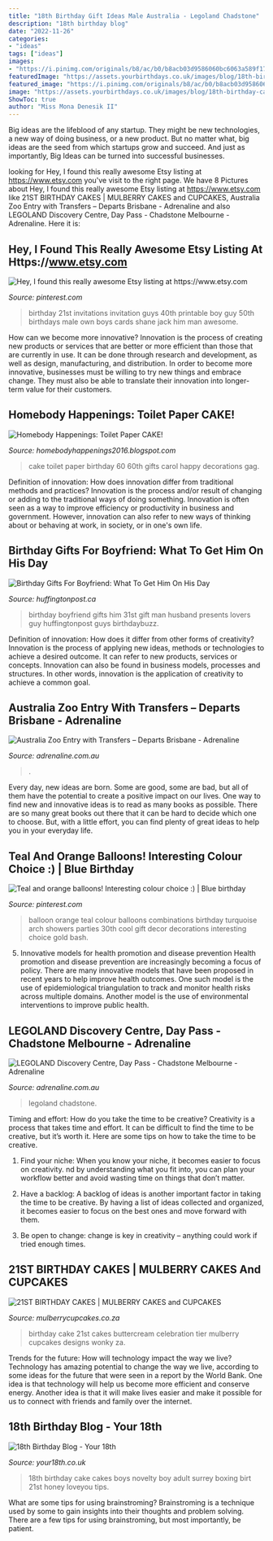```yaml
---
title: "18th Birthday Gift Ideas Male Australia - Legoland Chadstone"
description: "18th birthday blog"
date: "2022-11-26"
categories:
- "ideas"
tags: ["ideas"]
images:
- "https://i.pinimg.com/originals/b8/ac/b0/b8acb03d9586060bc6063a589f172174.jpg"
featuredImage: "https://assets.yourbirthdays.co.uk/images/blog/18th-birthday-cake-surrey.jpg"
featured_image: "https://i.pinimg.com/originals/b8/ac/b0/b8acb03d9586060bc6063a589f172174.jpg"
image: "https://assets.yourbirthdays.co.uk/images/blog/18th-birthday-cake-surrey.jpg"
ShowToc: true
author: "Miss Mona Denesik II"
---
```



Big ideas are the lifeblood of any startup. They might be new technologies, a new way of doing business, or a new product. But no matter what, big ideas are the seed from which startups grow and succeed. And just as importantly, Big Ideas can be turned into successful businesses.

	

		
looking for Hey, I found this really awesome Etsy listing at https://www.etsy.com you've visit to the right page. We have 8 Pictures about Hey, I found this really awesome Etsy listing at https://www.etsy.com like 21ST BIRTHDAY CAKES | MULBERRY CAKES and CUPCAKES, Australia Zoo Entry with Transfers – Departs Brisbane - Adrenaline and also LEGOLAND Discovery Centre, Day Pass - Chadstone Melbourne - Adrenaline. Here it is:
		
    
## Hey, I Found This Really Awesome Etsy Listing At Https://www.etsy.com

<img loading=lazy src="https://i.pinimg.com/originals/b8/ac/b0/b8acb03d9586060bc6063a589f172174.jpg" onerror="this.onerror=null;this.src='https://tse1.mm.bing.net/th?id=OIP.YIJ0FubctDCOdjHRyded7gHaJl&amp;pid=15.1';" alt="Hey, I found this really awesome Etsy listing at https://www.etsy.com">

_Source: pinterest.com_

>birthday 21st invitations invitation guys 40th printable boy guy 50th birthdays male own boys cards shane jack him man awesome. 

	

How can we become more innovative?
Innovation is the process of creating new products or services that are better or more efficient than those that are currently in use. It can be done through research and development, as well as design, manufacturing, and distribution. In order to become more innovative, businesses must be willing to try new things and embrace change. They must also be able to translate their innovation into longer-term value for their customers.

    
## Homebody Happenings: Toilet Paper CAKE!

<img loading=lazy src="https://2.bp.blogspot.com/-6HcSYpjuEmI/VtxOKEmh27I/AAAAAAAAJQ8/NkYWeeICsqo/s1600/IMG_0216.JPG" onerror="this.onerror=null;this.src='https://tse4.mm.bing.net/th?id=OIP.DOVNr0DTWzAjeNpbacuDrgHaJ4&amp;pid=15.1';" alt="Homebody Happenings: Toilet Paper CAKE!">

_Source: homebodyhappenings2016.blogspot.com_

>cake toilet paper birthday 60 60th gifts carol happy decorations gag. 

	

Definition of innovation: How does innovation differ from traditional methods and practices?
Innovation is the process and/or result of changing or adding to the traditional ways of doing something. Innovation is often seen as a way to improve efficiency or productivity in business and government. However, innovation can also refer to new ways of thinking about or behaving at work, in society, or in one's own life.

    
## Birthday Gifts For Boyfriend: What To Get Him On His Day

<img loading=lazy src="https://s-i.huffpost.com/gen/2697232/thumbs/o-BIRTHDAY-GIFTS-FOR-BOYFRIEND-570.jpg?7" onerror="this.onerror=null;this.src='https://tse1.mm.bing.net/th?id=OIP.1O2wfXw9O_TZlv9ZtttYIwHaLF&amp;pid=15.1';" alt="Birthday Gifts For Boyfriend: What To Get Him On His Day">

_Source: huffingtonpost.ca_

>birthday boyfriend gifts him 31st gift man husband presents lovers guy huffingtonpost guys birthdaybuzz. 

	

Definition of innovation: How does it differ from other forms of creativity?
Innovation is the process of applying new ideas, methods or technologies to achieve a desired outcome. It can refer to new products, services or concepts. Innovation can also be found in business models, processes and structures. In other words, innovation is the application of creativity to achieve a common goal.

    
## Australia Zoo Entry With Transfers – Departs Brisbane - Adrenaline

<img loading=lazy src="https://res.cloudinary.com/adrenalinecomau/image/upload/q_auto,f_auto/v1592921700/adventures/eps_8985.jpg" onerror="this.onerror=null;this.src='https://tse3.mm.bing.net/th?id=OIP.Rog7GQ-iGmtkN6iIGj_RMwHaEK&amp;pid=15.1';" alt="Australia Zoo Entry with Transfers – Departs Brisbane - Adrenaline">

_Source: adrenaline.com.au_

>. 

	

Every day, new ideas are born. Some are good, some are bad, but all of them have the potential to create a positive impact on our lives. One way to find new and innovative ideas is to read as many books as possible. There are so many great books out there that it can be hard to decide which one to choose. But, with a little effort, you can find plenty of great ideas to help you in your everyday life.

    
## Teal And Orange Balloons! Interesting Colour Choice :) | Blue Birthday

<img loading=lazy src="https://i.pinimg.com/originals/da/47/b1/da47b17e059667781799d365e384e2e1.jpg" onerror="this.onerror=null;this.src='https://tse4.mm.bing.net/th?id=OIP.DrLqDm0M41G9mECB9BOoNgHaJ4&amp;pid=15.1';" alt="Teal and orange balloons! Interesting colour choice :) | Blue birthday">

_Source: pinterest.com_

>balloon orange teal colour balloons combinations birthday turquoise arch showers parties 30th cool gift decor decorations interesting choice gold bash. 

	

5) Innovative models for health promotion and disease prevention
Health promotion and disease prevention are increasingly becoming a focus of policy. There are many innovative models that have been proposed in recent years to help improve health outcomes. One such model is the use of epidemiological triangulation to track and monitor health risks across multiple domains. Another model is the use of environmental interventions to improve public health.

    
## LEGOLAND Discovery Centre, Day Pass - Chadstone Melbourne - Adrenaline

<img loading=lazy src="https://res.cloudinary.com/adrenalinecomau/image/upload/q_auto,f_auto/v1611104845/adventures/eps_11087.jpg" onerror="this.onerror=null;this.src='https://tse1.mm.bing.net/th?id=OIP._c5zv36n9j9dKN3ZypZYGgHaE7&amp;pid=15.1';" alt="LEGOLAND Discovery Centre, Day Pass - Chadstone Melbourne - Adrenaline">

_Source: adrenaline.com.au_

>legoland chadstone. 

	

Timing and effort: How do you take the time to be creative?
Creativity is a process that takes time and effort. It can be difficult to find the time to be creative, but it’s worth it. Here are some tips on how to take the time to be creative.
1. Find your niche: When you know your niche, it becomes easier to focus on creativity. nd by understanding what you fit into, you can plan your workflow better and avoid wasting time on things that don’t matter.

2. Have a backlog: A backlog of ideas is another important factor in taking the time to be creative. By having a list of ideas collected and organized, it becomes easier to focus on the best ones and move forward with them.

3. Be open to change: change is key in creativity – anything could work if tried enough times.

    
## 21ST BIRTHDAY CAKES | MULBERRY CAKES And CUPCAKES

<img loading=lazy src="http://mulberrycupcakes.co.za/wp-content/flagallery/21st-birthday-cakes/webview/21st-wonky-cake.jpg" onerror="this.onerror=null;this.src='https://tse3.mm.bing.net/th?id=OIP.4qAXZxO2J4SQ8LIRFBdj0gHaJ7&amp;pid=15.1';" alt="21ST BIRTHDAY CAKES | MULBERRY CAKES and CUPCAKES">

_Source: mulberrycupcakes.co.za_

>birthday cake 21st cakes buttercream celebration tier mulberry cupcakes designs wonky za. 

	

Trends for the future: How will technology impact the way we live?
Technology has amazing potential to change the way we live, according to some ideas for the future that were seen in a report by the World Bank. One idea is that technology will help us become more efficient and conserve energy. Another idea is that it will make lives easier and make it possible for us to connect with friends and family over the internet.

    
## 18th Birthday Blog - Your 18th

<img loading=lazy src="https://assets.yourbirthdays.co.uk/images/blog/18th-birthday-cake-surrey.jpg" onerror="this.onerror=null;this.src='https://tse4.mm.bing.net/th?id=OIP.0NmdtIVPeHXzjJbNBFyPmwHaFi&amp;pid=15.1';" alt="18th Birthday Blog - Your 18th">

_Source: your18th.co.uk_

>18th birthday cake cakes boys novelty boy adult surrey boxing birt 21st honey loveyou tips. 

	

What are some tips for using brainstroming?
Brainstroming is a technique used by some to gain insights into their thoughts and problem solving. There are a few tips for using brainstroming, but most importantly, be patient.

